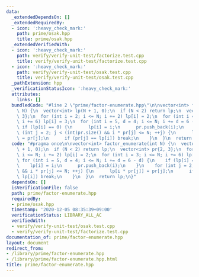 ```yaml
---
data:
  _extendedDependsOn: []
  _extendedRequiredBy:
  - icon: ':heavy_check_mark:'
    path: prime/osak.hpp
    title: prime/osak.hpp
  _extendedVerifiedWith:
  - icon: ':heavy_check_mark:'
    path: verify/verify-unit-test/factorize.test.cpp
    title: verify/verify-unit-test/factorize.test.cpp
  - icon: ':heavy_check_mark:'
    path: verify/verify-unit-test/osak.test.cpp
    title: verify/verify-unit-test/osak.test.cpp
  _pathExtension: hpp
  _verificationStatusIcon: ':heavy_check_mark:'
  attributes:
    links: []
  bundledCode: "#line 2 \"prime/factor-enumerate.hpp\"\n\nvector<int> factor_enumerate(int\
    \ N) {\n  vector<int> lp(N + 1, 0);\n  if (N < 2) return lp;\n  vector<int> pr{2,\
    \ 3};\n  for (int i = 2; i <= N; i += 2) lp[i] = 2;\n  for (int i = 3; i <= N;\
    \ i += 6) lp[i] = 3;\n  for (int i = 5, d = 4; i <= N; i += d = 6 - d) {\n   \
    \ if (lp[i] == 0) {\n      lp[i] = i;\n      pr.push_back(i);\n    }\n    for\
    \ (int j = 2; j < (int)pr.size() && i * pr[j] <= N; ++j) {\n      lp[i * pr[j]]\
    \ = pr[j];\n      if (pr[j] == lp[i]) break;\n    }\n  }\n  return lp;\n}\n"
  code: "#pragma once\n\nvector<int> factor_enumerate(int N) {\n  vector<int> lp(N\
    \ + 1, 0);\n  if (N < 2) return lp;\n  vector<int> pr{2, 3};\n  for (int i = 2;\
    \ i <= N; i += 2) lp[i] = 2;\n  for (int i = 3; i <= N; i += 6) lp[i] = 3;\n \
    \ for (int i = 5, d = 4; i <= N; i += d = 6 - d) {\n    if (lp[i] == 0) {\n  \
    \    lp[i] = i;\n      pr.push_back(i);\n    }\n    for (int j = 2; j < (int)pr.size()\
    \ && i * pr[j] <= N; ++j) {\n      lp[i * pr[j]] = pr[j];\n      if (pr[j] ==\
    \ lp[i]) break;\n    }\n  }\n  return lp;\n}"
  dependsOn: []
  isVerificationFile: false
  path: prime/factor-enumerate.hpp
  requiredBy:
  - prime/osak.hpp
  timestamp: '2020-12-05 08:35:39+09:00'
  verificationStatus: LIBRARY_ALL_AC
  verifiedWith:
  - verify/verify-unit-test/osak.test.cpp
  - verify/verify-unit-test/factorize.test.cpp
documentation_of: prime/factor-enumerate.hpp
layout: document
redirect_from:
- /library/prime/factor-enumerate.hpp
- /library/prime/factor-enumerate.hpp.html
title: prime/factor-enumerate.hpp
---
```

